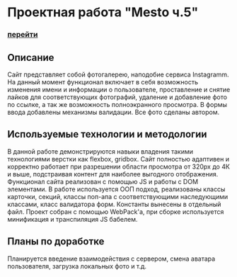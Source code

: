 
# Проектная работа "Mesto ч.5"

### [перейти](https://cookiepatov.github.io/mesto/)

## Описание

Сайт представляет собой фотогалерею, наподобие сервиса Instagramm. На данный момент функционал включает в себя возможность изменения имени и информации о пользователе, проставление и снятие лайков для соответствующих фотографий, удаление и добавление фото по ссылке, а так же возможность полноэкранного просмотра. В формы ввода добавлены механизмы валидации. Все фото сделаны автором.


## Используемые технологии и методологии

В данной работе демонстрируются навыки владения такими технологиями верстки как flexbox, gridbox. Сайт полностью адаптивен и корректно работает при разрешении области просмотра от 320px до 4К и выше, подстраивая контент для наиболее выгодного отображения. Функционал сайта реализован с помощью JS и работы с DOM элементами. В работе используется ООП подход, реализованы классы карточки, секций, классы поп-апа с соответствующими наследующими классами, класс валидатора форм. Константы вынесены в отдельный файл. Проект собран с помощью WebPack'а, при сборке используется минификация и транспиляция JS бабелем.

## Планы по доработке

Планируется введение взаимодействия с сервером, смена аватара пользователя, загрузка локальных фото и т.д.
